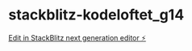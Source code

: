 # stackblitz-kodeloftet_g14

[Edit in StackBlitz next generation editor ⚡️](https://stackblitz.com/~/github.com/eirinedvinsen/stackblitz-kodeloftet_g14)